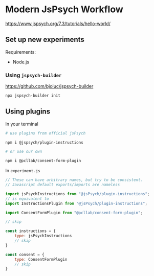 # Modern JsPsych Workflow

https://www.jspsych.org/7.3/tutorials/hello-world/



## Set up new experiments

Requirements:
- Node.js

### Using `jspsych-builder`

https://github.com/bjoluc/jspsych-builder


```bash
npx jspsych-builder init
```


## Using plugins

In your terminal
```bash
# use plugins from official jsPsych

npm i @jspsych/plugin-instructions

# or use our own

npm i @pcllab/consent-form-plugin
```

In `experiment.js`
```js
// These can have arbitrary names, but try to be consistent.
// Javascript default exports/imports are nameless

import jsPsychInstructions from "@jsPsych/plugin-instructions";
// is equivalent to 
import InstructionsPlugin from "@jsPsych/plugin-instructions";

import ConsentFormPlugin from "@pcllab/consent-form-plugin";

// skip

const instructions = {
    type: jsPsychInstructions
    // skip
}

const consent = {
    type: ConsentFormPlugin
    // skip
}
```